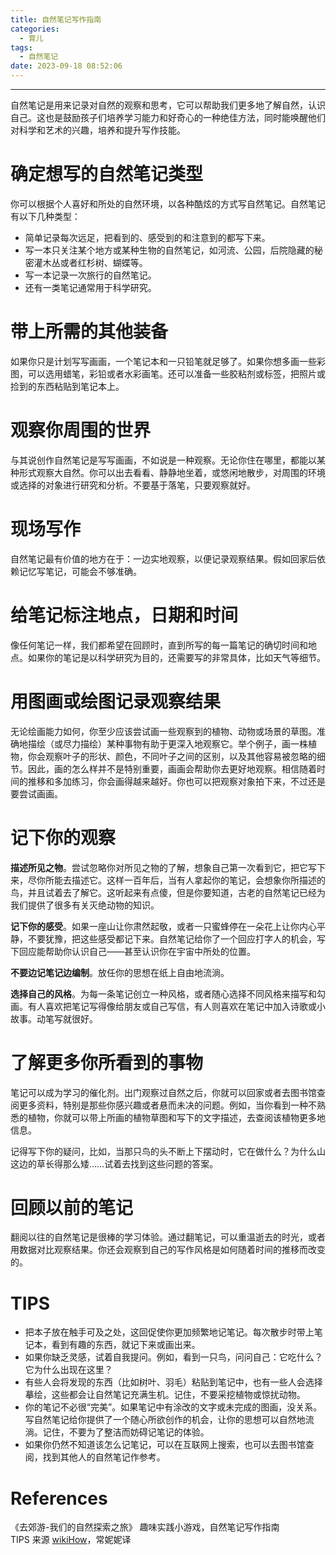 ```yaml
---
title: 自然笔记写作指南
categories:
  - 育儿
tags:
  - 自然笔记
date: 2023-09-18 08:52:06
---
```


---

自然笔记是用来记录对自然的观察和思考，它可以帮助我们更多地了解自然，认识自己。这也是鼓励孩子们培养学习能力和好奇心的一种绝佳方法，同时能唤醒他们对科学和艺术的兴趣，培养和提升写作技能。

<!-- more -->

# 确定想写的自然笔记类型

你可以根据个人喜好和所处的自然环境，以各种酷炫的方式写自然笔记。自然笔记有以下几种类型：

- 简单记录每次远足，把看到的、感受到的和注意到的都写下来。
- 写一本只关注某个地方或某种生物的自然笔记，如河流、公园，后院隐藏的秘密灌木丛或者红杉树、蝴蝶等。
- 写一本记录一次旅行的自然笔记。
- 还有一类笔记通常用于科学研究。

# 带上所需的其他装备

如果你只是计划写写画画，一个笔记本和一只铅笔就足够了。如果你想多画一些彩图，可以选用蜡笔，彩铅或者水彩画笔。还可以准备一些胶粘剂或标签，把照片或捡到的东西粘贴到笔记本上。

# 观察你周围的世界

与其说创作自然笔记是写写画画，不如说是一种观察。无论你住在哪里，都能以某种形式观察大自然。你可以出去看看、静静地坐着，或悠闲地散步，对周围的环境或选择的对象进行研究和分析。不要基于落笔，只要观察就好。

# 现场写作

自然笔记最有价值的地方在于：一边实地观察，以便记录观察结果。假如回家后依赖记忆写笔记，可能会不够准确。

# 给笔记标注地点，日期和时间

像任何笔记一样，我们都希望在回顾时，直到所写的每一篇笔记的确切时间和地点。如果你的笔记是以科学研究为目的，还需要写的非常具体，比如天气等细节。

# 用图画或绘图记录观察结果

无论绘画能力如何，你至少应该尝试画一些观察到的植物、动物或场景的草图。准确地描绘（或尽力描绘）某种事物有助于更深入地观察它。举个例子，画一株植物，你会观察叶子的形状、颜色，不同叶子之间的区别，以及其他容易被忽略的细节。因此，画的怎么样并不是特别重要，画画会帮助你去更好地观察。相信随着时间的推移和多加练习，你会画得越来越好。你也可以把观察对象拍下来，不过还是要尝试画画。

# 记下你的观察

**描述所见之物**。尝试忽略你对所见之物的了解，想象自己第一次看到它，把它写下来，尽你所能去描述它。这样一百年后，当有人拿起你的笔记，会想象你所描述的鸟，并且试着去了解它。这听起来有点傻，但是你要知道，古老的自然笔记已经为我们提供了很多有关灭绝动物的知识。

**记下你的感受**。如果一座山让你肃然起敬，或者一只蜜蜂停在一朵花上让你内心平静，不要犹豫，把这些感受都记下来。自然笔记给你了一个回应打字人的机会，写下回应能帮助你认识自己——甚至认识你在宇宙中所处的位置。

**不要边记笔记边编制**。放任你的思想在纸上自由地流淌。

**选择自己的风格**。为每一条笔记创立一种风格，或者随心选择不同风格来描写和勾画。有人喜欢把笔记写得像给朋友或自己写信，有人则喜欢在笔记中加入诗歌或小故事。动笔写就很好。

# 了解更多你所看到的事物

笔记可以成为学习的催化剂。出门观察过自然之后，你就可以回家或者去图书馆查阅更多资料，特别是那些你感兴趣或者悬而未决的问题。例如，当你看到一种不熟悉的植物，你就可以带上所画的植物草图和写下的文字描述，去查阅该植物更多地信息。

记得写下你的疑问，比如，当那只鸟的头不断上下摆动时，它在做什么？为什么山这边的草长得那么矮……试着去找到这些问题的答案。

# 回顾以前的笔记

翻阅以往的自然笔记是很棒的学习体验。通过翻笔记，可以重温逝去的时光，或者用数据对比观察结果。你还会观察到自己的写作风格是如何随着时间的推移而改变的。

# TIPS

- 把本子放在触手可及之处，这回促使你更加频繁地记笔记。每次散步时带上笔记本，看到有趣的东西，就记下来或画出来。
- 如果你缺乏灵感，试着自我提问。例如，看到一只鸟，问问自己：它吃什么？它为什么出现在这里？
- 有些人会将发现的东西（比如树叶、羽毛）粘贴到笔记中，也有一些人会选择摹绘，这些都会让自然笔记充满生机。记住，不要采挖植物或惊扰动物。
- 你的笔记不必很“完美”。如果笔记中有涂改的文字或未完成的图画，没关系。写自然笔记给你提供了一个随心所欲创作的机会，让你的思想可以自然地流淌。记住，不要为了整洁而妨碍记笔记的体验。
- 如果你仍然不知道该怎么记笔记，可以在互联网上搜索，也可以去图书馆查阅，找到其他人的自然笔记作参考。

# References

《去郊游-我们的自然探索之旅》 趣味实践小游戏，自然笔记写作指南  
TIPS 来源 [wikiHow](https://www.wikihow.com/Main-Page)，常妮妮译
